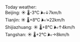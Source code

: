 Today weather:  
Beijing: ☀️   🌡️-3°C 🌬️↓7km/h  
Tianjin: ☀️   🌡️+8°C 🌬️↘22km/h  
Shijiazhuang: ☀️   🌡️+8°C 🌬️↑4km/h  
Tangshan: ☀️   🌡️+2°C 🌬️→8km/h  
